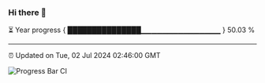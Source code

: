 ### Hi there 👋

⏳ Year progress { ███████████████▁▁▁▁▁▁▁▁▁▁▁▁▁▁▁ } 50.03 %

---

⏰ Updated on Tue, 02 Jul 2024 02:46:00 GMT

![Progress Bar CI](https://github.com/IshwaranRudhara/GIT-ACTION/workflows/Progress%20Bar%20CI/badge.svg)

